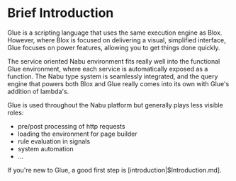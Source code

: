 # Brief Introduction

Glue is a scripting language that uses the same execution engine as Blox. However, where Blox is focused on delivering a visual, simplified interface, Glue focuses on power features, allowing you to get things done quickly.

The service oriented Nabu environment fits really well into the functional Glue environment, where each service is automatically exposed as a function. The Nabu type system is seamlessly integrated, and the query engine that powers both Blox and Glue really comes into its own with Glue's addition of lambda's.

Glue is used throughout the Nabu platform but generally plays less visible roles:

- pre/post processing of http requests
- loading the environment for page builder
- rule evaluation in signals
- system automation
- ...

If you're new to Glue, a good first step is [introduction|$Introduction.md].